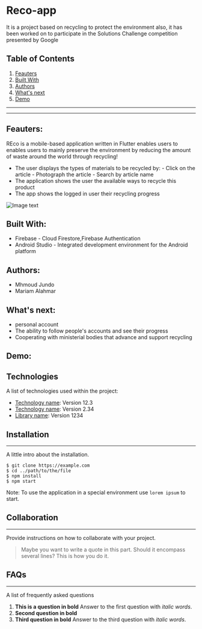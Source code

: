 # Reco-app
It is a project based on recycling to protect the environment also, it has been worked on to participate in the Solutions Challenge competition presented by Google

## Table of Contents
1. [Feauters](#Feauters)
2. [Built With](#Built-With)
3. [Authors](#Authors)
4. [What's next](#What's-next)
5. [Demo](#Demo)

***
***
<a name="Feauters"></a>

## Feauters:
REco  is a mobile-based application written in Flutter enables users to enables users to mainly preserve the environment by reducing the amount of waste around the world through recycling!
- The user displays the types of materials to be recycled by:
      - Click on the article
      - Photograph the article
      - Search by article name
- The application shows the user the available ways to recycle this product
- The app shows the logged in user their recycling progress

![Image text](\Marlo\Desktop\SolutionChallenge.png)


## Built With:
- Firebase - Cloud Firestore,Firebase Authentication
- Android Studio - Integrated development environment for the Android platform

## Authors:
* Mhmoud Jundo
* Mariam Alahmar

## What's next:
- personal account
- The ability to follow people's accounts and see their progress
- Cooperating with ministerial bodies that advance and support recycling

## Demo:


## Technologies

A list of technologies used within the project:
* [Technology name](https://example.com): Version 12.3 
* [Technology name](https://example.com): Version 2.34
* [Library name](https://example.com): Version 1234


## Installation
***
A little intro about the installation. 
```
$ git clone https://example.com
$ cd ../path/to/the/file
$ npm install
$ npm start
```
Note: To use the application in a special environment use ```lorem ipsum``` to start.

## Collaboration
***
Provide instructions on how to collaborate with your project.
> Maybe you want to write a quote in this part. 
> Should it encompass several lines?
> This is how you do it.

## FAQs
***
A list of frequently asked questions
1. **This is a question in bold**
Answer to the first question with _italic words_. 
2. __Second question in bold__ 
3. **Third question in bold**
Answer to the third question with *italic words*.

